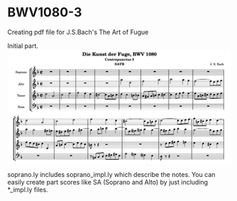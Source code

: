 # BWV1080-3
Creating pdf file for J.S.Bach's The Art of Fugue

Initial part.
![score.pdf](https://github.com/gymno/BWV1080-3/blob/main/score.png)

soprano.ly includes soprano_impl.ly which describe the notes. You can easily create part scores like SA (Soprano and Alto) by just including *_impl.ly files.
